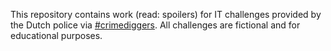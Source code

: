 This repository contains work (read: spoilers) for IT challenges provided by the Dutch police via [#crimediggers](https://www.crimediggers.nl/ "#crimediggers").
All challenges are fictional and for educational purposes.